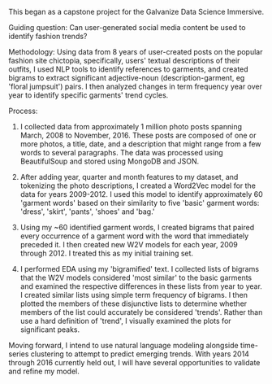 This began as a capstone project for the Galvanize Data Science Immersive.

Guiding question:
Can user-generated social media content be used to identify
fashion trends?

Methodology:
Using data from 8 years of user-created posts on the popular fashion
site chictopia, specifically, users' textual descriptions of their outfits, I
used NLP tools to identify references to garments, and created bigrams to extract
significant adjective-noun (description-garment, eg 'floral jumpsuit') pairs.
I then analyzed changes in term frequency year over year to identify specific
garments' trend cycles.

Process:

1) I collected data from approximately 1 million photo posts spanning March, 2008 to
November, 2016. These posts are composed of one or more photos, a title, date, and
a description that might range from a few words to several paragraphs.
The data was processed using BeautifulSoup and stored using
MongoDB and JSON.

2) After adding year, quarter and month features to my dataset, and tokenizing the
photo descriptions, I created a Word2Vec model for the data for years 2009-2012.
I used this model to identify approximately 60 'garment words' based on their
similarity to five 'basic' garment words: 'dress', 'skirt', 'pants', 'shoes' and
'bag.'

3) Using my ~60 identified garment words, I created bigrams that paired every
occurrence of a garment word with the word that immediately preceded it. I then
created new W2V models for each year, 2009 through 2012. I treated this as my
initial training set.

4) I performed EDA using my 'bigramified' text. I collected lists of bigrams
that the W2V models considered 'most similar' to the basic garments and examined
the respective differences in these lists from year to year. I created similar
lists using simple term frequency of bigrams. I then plotted the members of these
disjunctive lists to determine whether members of the list could accurately be
considered 'trends'. Rather than use a hard definition of 'trend', I visually
examined the plots for significant peaks.

Moving forward, I intend to use natural language modeling alongside time-series
clustering to attempt to predict emerging trends. With years 2014 through 2016
currently held out, I will have several opportunities to validate and refine
my model.
